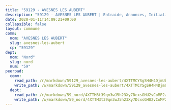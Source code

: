 ```yaml
---
title: "59129 - AVESNES LES AUBERT"
description: "59129 - AVESNES LES AUBERT | Entraide, Annonces, Initiatives"
date: 2020-01-11T14:09:21+09:00
collapsible: false
layout: commune
comm:
  nom: "AVESNES LES AUBERT"
  slug: avesnes-les-aubert
  cp: "59129"
dept:
  nom: "Nord"
  slug: nord
  num: "59"
peerpad:
  comm:
    read_path: /r/markdown/59129_avesnes-les-aubert/4XTTMCYSgSH4H4DjmUbgpnnXeHraQDsQhLCD4Q9ypF71Y6EJ5
    write_path: /w/markdown/59129_avesnes-les-aubert/4XTTMCYSgSH4H4DjmUbgpnnXeHraQDsQhLCD4Q9ypF71Y6EJ5-K3TgUxKXPjzqcPZeixw67cAYv8tBzMfBYaCSPjcdAkSRri4YjZTsWp2DhbbsvjjX1ngQNGe75Vy75mdCL5bP5UXmgheHqyFKSqZHXgJUZJJrf9V52e4iJ6CGUsH33TTDvo7FJi9F
  dept:
    read_path: /r/markdown/59_nord/4XTTM3t39qn3wJ5h23Xy7DcxsGHU2vCoMP2z3iS4TUn3TrtdJ
    write_path: /w/markdown/59_nord/4XTTM3t39qn3wJ5h23Xy7DcxsGHU2vCoMP2z3iS4TUn3TrtdJ-K3TgTuZGkuZqXfr6fpmH7pGsMT6ndvZQMyRDze5QBt7XScLWHoBi246kLoDKpTH2Yo4f3AFSSJqGc2ozvNww7qPLqsDjpvahxCbQ6F5znbfjp6kVgaDcTYc9LyhwSfYuCevnvZUQ
---
```


